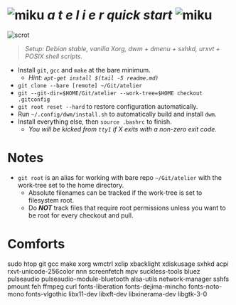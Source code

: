 [scrot]: https://i.imgur.com/VkmRvWr.png
[miku]: https://i.imgur.com/Nr7HV9a.png
# ![miku] _a t e l i e r quick start_ ![miku]
![scrot]
> _Setup: Debian stable, vanilla Xorg, dwm + dmenu + sxhkd, urxvt + POSIX shell scripts._
* Install `git`, `gcc` and `make` at the bare minimum.
	* _Hint: `apt-get install $(tail -5 readme.md)`_
* `git clone --bare [remote] ~/Git/atelier`
* `git --git-dir=$HOME/Git/atelier --work-tree=$HOME checkout .gitconfig`
* `git root reset --hard` to restore configuration automatically.
* Run `~/.config/dwm/install.sh` to automatically build and install `dwm`.
* Install everything else, then `source .bashrc` to finish.
	* _You will be kicked from `tty1` if X exits with a non-zero exit code._

# Notes
* `git root` is an alias for working with bare repo `~/Git/atelier` with the work-tree set to the home directory.
	* Absolute filenames can be tracked if the work-tree is set to filesystem root.
	* Do _**NOT**_ track files that require root permissions unless you want to be root for every checkout and pull.

# Comforts
sudo htop git gcc make xorg wmctrl xclip xbacklight xdiskusage sxhkd acpi rxvt-unicode-256color
nnn screenfetch mpv suckless-tools bluez pulseaudio pulseaudio-module-bluetooth alsa-utils
network-manager sshfs pmount feh ffmpeg curl
fonts-liberation fonts-dejima-mincho fonts-noto-mono fonts-vlgothic
libx11-dev libxft-dev libxinerama-dev libgtk-3-0
